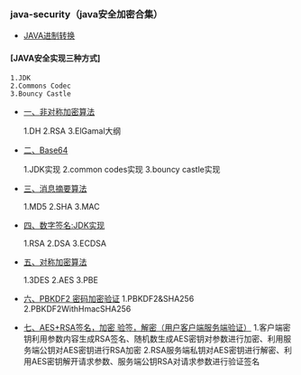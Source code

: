 ### java-security（java安全加密合集）

- [JAVA进制转换](/Java-Security/src/main/java/com/security/jinzhi/JinzhiZhuanHuan.java)

#### [JAVA安全实现三种方式]

    1.JDK 
    2.Commons Codec 
    3.Bouncy Castle

- [一、非对称加密算法](/Java-Security/src/main/java/com/security/asymmetric_encryption/RSAConcurrencyTest.java)

    1.DH 2.RSA 3.ElGamal大纲

- [二、Base64](/Java-Security/src/main/java/com/security/base64/Base64Test.java)

    1.JDK实现 2.common codes实现 3.bouncy castle实现

- [三、消息摘要算法](/Java-Security/src/main/java/com/security/message_digest/MD5Test.java)

    1.MD5 2.SHA 3.MAC

- [四、数字签名:JDK实现](/Java-Security/src/main/java/com/security/signature/RSATest.java)

    1.RSA 2.DSA 3.ECDSA

- [五、对称加密算法](/Java-Security/src/main/java/com/security/symmetric_encryption/AESTest.java)

    1.3DES 2.AES 3.PBE
- [六、PBKDF2 密码加密验证](/Java-Security/src/main/java/com/security/password_hash/PasswordHash.java)
    1.PBKDF2&SHA256 2.PBKDF2WithHmacSHA256

- [七、AES+RSA签名，加密 验签，解密（用户客户端服务端验证）](/src/main/java/com/security/interface_verification_design/Main.java)
   1.客户端密钥利用参数内容生成RSA签名、随机数生成AES密钥对参数进行加密、利用服务端公钥对AES密钥进行RSA加密
   2.RSA服务端私钥对AES密钥进行解密、利用AES密钥解开请求参数、服务端公钥RSA对请求参数进行验证签名